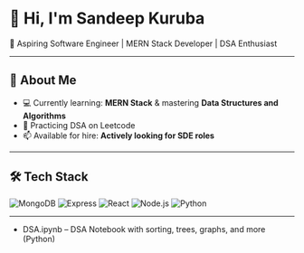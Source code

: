 # 👋 Hi, I'm Sandeep Kuruba

🎯 Aspiring Software Engineer | MERN Stack Developer | DSA Enthusiast

---

## 🚀 About Me

- 💻 Currently learning: **MERN Stack** & mastering **Data Structures and Algorithms**
- 📘 Practicing DSA on Leetcode
- 📫 Available for hire: **Actively looking for SDE roles**

---

## 🛠️ Tech Stack

![MongoDB](https://img.shields.io/badge/-MongoDB-4EA94B?logo=mongodb&logoColor=white)
![Express](https://img.shields.io/badge/-Express.js-black?logo=express&logoColor=white)
![React](https://img.shields.io/badge/-React-61DAFB?logo=react&logoColor=black)
![Node.js](https://img.shields.io/badge/-Node.js-339933?logo=node.js&logoColor=white)
![Python](https://img.shields.io/badge/-Python-3776AB?logo=python&logoColor=white)

---



- DSA.ipynb – DSA Notebook with sorting, trees, graphs, and more (Python)




